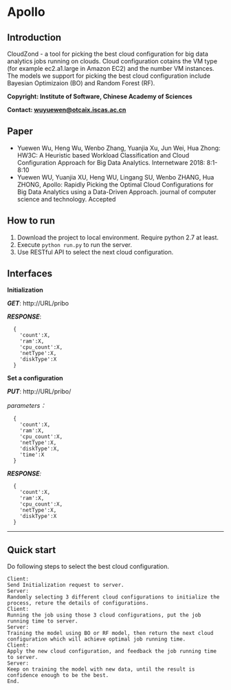 # Apollo
## Introduction
CloudZond - a tool for picking the best cloud configuration for big data analytics jobs running on clouds. Cloud configuration cotains the VM type (for example ec2.a1.large in Amazon EC2) and the number VM instances. The models we support for picking the best cloud configuration include Bayesian Optimizaion (BO) and Random Forest (RF).

**Copyright: Institute of Software, Chinese Academy of Sciences**

**Contact: wuyuewen@otcaix.iscas.ac.cn**

## Paper

- Yuewen Wu, Heng Wu, Wenbo Zhang, Yuanjia Xu, Jun Wei, Hua Zhong: HW3C: A Heuristic based Workload Classification and Cloud Configuration Approach for Big Data Analytics. Internetware 2018: 8:1-8:10
- Yuewen WU, Yuanjia XU, Heng WU, Lingang SU, Wenbo ZHANG, Hua ZHONG, Apollo: Rapidly Picking the Optimal Cloud Configurations for Big Data Analytics using a Data-Driven Approach. journal of computer science and technology. Accepted

## How to run
1. Download the project to local environment. Require python 2.7 at least.
2. Execute ```python run.py``` to run the server.
3. Use RESTful API to select the next cloud configuration.

## Interfaces

**Initialization**

_**GET**_: http://URL/pribo

**_RESPONSE_**:

```
  {
    'count':X,
    'ram':X,
    'cpu_count':X,
    'netType':X,
    'diskType':X
  }
```


**Set a configuration**

_**PUT**_: http://URL/pribo/

   _parameters：_
```
  {
    'count':X,
    'ram':X,
    'cpu_count':X,
    'netType':X,
    'diskType':X,
    'time':X
  }
```
_**RESPONSE**:_
```
  {
    'count':X,
    'ram':X,
    'cpu_count':X,
    'netType':X,
    'diskType':X
  }
```

---

## Quick start


Do following steps to select the best cloud configuration.
```
Client:
Send Initialization request to server.
Server:
Randomly selecting 3 different cloud configurations to initialize the process, reture the details of configurations.
Client:
Running the job using those 3 cloud configurations, put the job running time to server.
Server:
Training the model using BO or RF model, then return the next cloud configuration which will achieve optimal job running time.
Client:
Apply the new cloud configuration, and feedback the job running time to server.
Server:
Keep on training the model with new data, until the result is confidence enough to be the best.
End.
```
